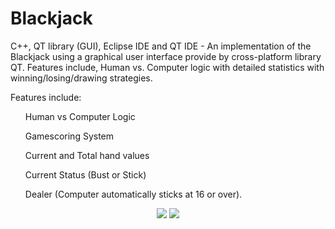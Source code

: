 # Blackjack
C++, QT library (GUI), Eclipse IDE and QT IDE - An implementation of the Blackjack using a graphical user interface provide by cross-platform library QT. Features include, Human vs. Computer logic with detailed statistics with winning/losing/drawing strategies. 

Features include:

<ul>Human vs Computer Logic</ul>
<ul>Gamescoring System</ul>
<ul>Current and Total hand values</ul>
<ul>Current Status (Bust or Stick)</ul>
<ul>Dealer (Computer automatically sticks at 16 or over).</ul>

<p align="center">
<img src="http://i.imgur.com/HEOTHv3.png" /img>
<img src="http://i.imgur.com/JtmCSJ9.png" /img>
</p>
